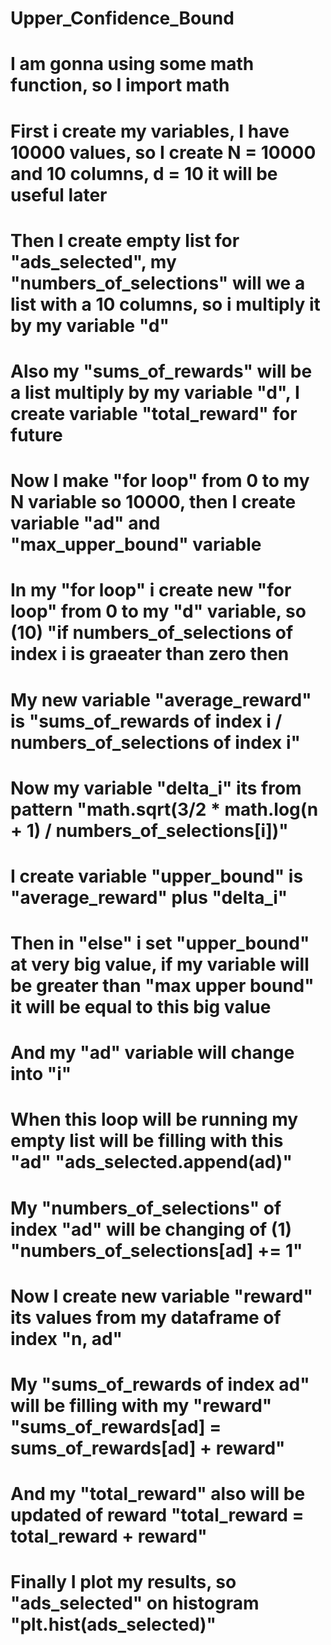 # Upper_Confidence_Bound
# I am gonna using some math function, so I import math
# First i create my variables, I have 10000 values, so I create N = 10000 and 10 columns, d = 10 it will be useful later
# Then I create empty list for "ads_selected", my "numbers_of_selections" will we a list with a 10 columns, so i multiply it by my variable "d"
# Also my "sums_of_rewards" will be a list multiply by my variable "d", I create variable "total_reward" for future
# Now I make "for loop" from 0 to my N variable so 10000, then I create variable "ad" and "max_upper_bound" variable
# In my "for loop" i create new "for loop" from 0 to my "d" variable, so (10) "if numbers_of_selections of index i is graeater than zero then
# My new variable "average_reward" is "sums_of_rewards of index i / numbers_of_selections of index i"
# Now my variable "delta_i" its from pattern "math.sqrt(3/2 * math.log(n + 1) / numbers_of_selections[i])"
# I create variable "upper_bound" is "average_reward" plus "delta_i"
# Then in "else" i set "upper_bound" at very big value, if my variable will be greater than "max upper bound" it will be equal to this big value
# And my "ad" variable will change into "i"
# When this loop will be running my empty list will be filling with this "ad" "ads_selected.append(ad)"
# My "numbers_of_selections" of index "ad" will be changing of (1) "numbers_of_selections[ad] += 1" 
# Now I create new variable "reward" its values from my dataframe of index "n, ad"
# My "sums_of_rewards of index ad" will be filling with my "reward" "sums_of_rewards[ad] = sums_of_rewards[ad] + reward" 
# And my "total_reward" also will be updated of reward "total_reward = total_reward + reward"
# Finally I plot my results, so "ads_selected" on histogram "plt.hist(ads_selected)"
